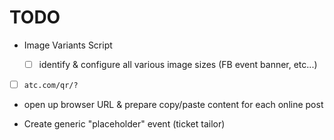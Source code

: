 # TODO

- Image Variants Script
  - [ ] identify & configure all various image sizes (FB event banner, etc...)


- [ ] `atc.com/qr/?`

- open up browser URL & prepare copy/paste content for each online post

- Create generic "placeholder" event (ticket tailor)
